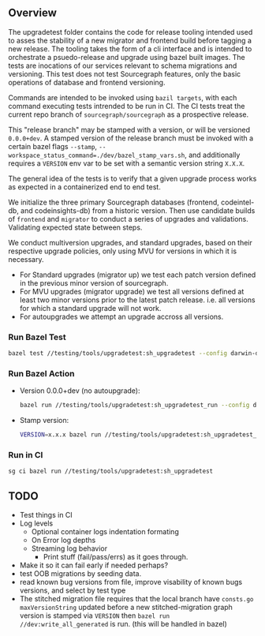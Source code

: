 ## Overview

The upgradetest folder contains the code for release tooling intended used to asses the stability of a new migrator and frontend build before tagging a new release.
The tooling takes the form of a cli interface and is intended to orchestrate a psuedo-release and upgrade using bazel built images. The tests are inocations of our services relevant to schema migrations and versioning.
This test does not test Sourcegraph features, only the basic operations of database and frontend versioning.

Commands are intended to be invoked using `bazil targets`, with each command executing tests intrended to be run in CI. The CI tests treat the current repo branch of `sourcegraph/sourcegraph` as a prospective release.

This "release branch" may be stamped with a version, or will be versioned `0.0.0+dev`. A stamped version of the release branch must be invoked with a certain bazel flags `--stamp`, `--workspace_status_command=./dev/bazel_stamp_vars.sh`,
and additionally requires a `VERSION` env var to be set with a semantic version string `X.X.X`.

The general idea of the tests is to verify that a given upgrade process works as expected in a containerized end to end test.

We initialize the three primary Sourcegraph databases (frontend, codeintel-db, and codeinsights-db) from a historic version. Then use candidate builds of `frontend` and `migrator` to conduct a series of upgrades and validations. Validating expected state between steps.

We conduct multiversion upgrades, and standard upgrades, based on their respective upgrade policies, only using MVU for versions in which it is necessary.

- For Standard upgrades (migrator up) we test each patch version defined in the previous minor version of sourcegraph.
- For MVU upgrades (migrator upgrade) we test all versions defined at least two minor versions prior to the latest patch release. i.e. all versions for which a standard upgrade will not work.
- For autoupgrades we attempt an upgrade accross all versions.

### Run Bazel Test

```bash
bazel test //testing/tools/upgradetest:sh_upgradetest --config darwin-docker -- <test args>
```

### Run Bazel Action

- Version 0.0.0+dev (no autoupgrade):
  ```bash
  bazel run //testing/tools/upgradetest:sh_upgradetest_run --config darwin-docker -- <command>
  ```
- Stamp version:
  ```bash
  VERSION=x.x.x bazel run //testing/tools/upgradetest:sh_upgradetest_run --config darwin-docker --stamp --workspace_status_command=./dev/bazel_stamp_vars.sh -- <command>
  ```

### Run in CI

```bash
sg ci bazel run //testing/tools/upgradetest:sh_upgradetest
```

## TODO

- Test things in CI
- Log levels
  - Optional container logs indentation formating
  - On Error log depths
  - Streaming log behavior
    - Print stuff (fail/pass/errs) as it goes through.
- Make it so it can fail early if needed perhaps?
- test OOB migrations by seeding data.
- read known bug versions from file, improve visability of known bugs versions, and select by test type
- The stitched migration file requires that the local branch have `consts.go` `maxVersionString` updated before a new stitched-migration graph version is stamped via `VERSION` then `bazel run //dev:write_all_generated` is run. (this will be handled in bazel)
